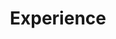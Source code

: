 ---
# Experience widget.
widget: experience  # See https://sourcethemes.com/academic/docs/page-builder/
headless: true  # This file represents a page section.
active: true  # Activate this widget? true/false
weight: 40  # Order that this section will appear.

title: Experience
subtitle: 

# Date format for experience
#   Refer to https://sourcethemes.com/academic/docs/customization/#date-format
date_format: Jan 2006

# Experiences.
#   Add/remove as many `[[experience]]` blocks below as you like.
#   Required fields are `title`, `company`, and `date_start`.
#   Leave `date_end` empty if it's your current employer.
#   Begin/end multi-line descriptions with 3 quotes `"""`.


experience:
  - title: ML Research Assistant
    company: Purdue University, under advisory of Dr. David Inouye
    company_url: 'https://www.davidinouye.com'
    company_logo: purdue
    location: West Lafayette, Indiana
    date_start: '2019-08-17'
    date_end: ''
    description: |2-
      - Creating approach for casual discovery via aligning the latent distributions of data gathered from heterogenous domains (e.g., tissue samples from different hospitals).
      - Derived method for interpretable optimal transport for the purposes of explaining image-based distribution shifts to a human operator which can be used for system monitoring or knowledge discovery [[publication](https://www.seankulinski.com/publication/towards-explaining-image-based-shifts/)].
      - Created a light-weight machine learning algorithm which uses deep density models to detect shifts in distributions as well as determine which feature(s) are causing the shift, allowing for online monitoring with little additional overhead [[publication](https://www.seankulinski.com/publication/feature-shift-detection/)] [[code](https://github.com/inouye-lab/feature-shift)].

  - title: Data Scientist
    company: Microsoft
    company_url: 'https://www.microsoft.com/en-us/research/group/msai/'
    company_logo: microsoft
    location: Seattle, WA
    date_start: '2022-05-31'
    date_end: '2022-08-31'
    description: |2-
        Worked in M365 Research to develop Natural Language Processing (NLP) models to allow for better search relevance across Microsoft365 applications.  
        - Designed an NLP model that detects if multiple enterprise search queries have the same intent, for the main purpose of measuring the semantic change of a query alteration.  
        - Identified and explored knowledge gap between web search methods (e.g., Google search or Bing search) and enterprise search methods (e.g., Outlook search or Teams search).  
        - Created training pipeline which adapts open web search data to better fit enterprise search training data.  

  - title: Machine Learning Scientist
    company: AbbVie
    company_url: https://www.abbvie.com/our-science.html
    company_logo: abbvie
    location: San Fransisco, CA
    date_start: '2021-10-01'
    date_end: '2022-05-31'
    description: |2-
        - Lead the design and development of a novel computer vision model for processing histopathological images for the purpose of cancer detection and downstream diagnosis.  
        - Worked with a team to generate additional cancer related statistics to aid doctors in determining treatment modality.  
        - Developed robust high performance pipeline for continuous analysis of whole slide images for deployment to consumers.

  - title: Machine Learning Scientist
    company: Lawrence Livermore National Laboratory
    company_url: https://computing.llnl.gov/casc/machine-intelligence-group
    company_logo: llnl
    location: Livermore, California
    date_start: '2020-05-28'
    date_end: '2020-08-18'
    description: |2-
        - Identified issues in state-of-the-art computer vision frameworks for detection of COVID-19
        - Built computer vision models to conquer some of these issues, such as being robust to spatialdistribution shifts. The models were trained using Livermore’s Sierra HPC system.
        - Used Natural Language Processing techniques on parsed Material Science publications to createan interpretable deep model to aid in the synthesis of new nanostructures and nanomaterials.

  - title: Software and Embedded Electrical Engineer
    company: Indiana Microelectronics
    company_url: https://www.indianamicro.com/
    company_logo: indianamicro
    location: West Lafayette, Indiana
    date_start: '2019-01-07'
    date_end: '2019-08-18'
    description: |2-
        - Developed Genetic Algorithm to automate and optimize design of transmission zero filter for Lockheed Martin
        - Designed automated testing of temperature drift for a closed-loop linear piezoelectric motor
        - Oversaw testing, calibration, and reworks for a phased-array filter system
---